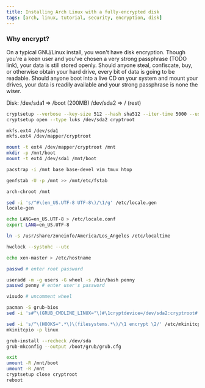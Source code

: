 ```yaml
---
title: Installing Arch Linux with a fully-encrypted disk
tags: [arch, linux, tutorial, security, encryption, disk]
---
```


### Why encrypt?
On a typical GNU/Linux install, you won't have disk encryption. Though you're a
keen user and you've chosen a very strong passphrase (TODO link), your data is
still stored openly. Should anyone steal, confiscate, buy, or otherwise obtain
your hard drive, every bit of data is going to be readable. Should anyone boot
into a live CD on your system and mount your drives, your data is readily
available and your strong passphrase is none the wiser.

Disk:
  /dev/sda1 => /boot (200MB)
  /dev/sda2 => / (rest)

```bash
cryptsetup --verbose --key-size 512 --hash sha512 --iter-time 5000 --use-random luksFormat /dev/sda2
cryptsetup open --type luks /dev/sda2 cryptroot

mkfs.ext4 /dev/sda1
mkfs.ext4 /dev/mapper/cryptroot

mount -t ext4 /dev/mapper/cryptroot /mnt
mkdir -p /mnt/boot
mount -t ext4 /dev/sda1 /mnt/boot

pacstrap -i /mnt base base-devel vim tmux htop

genfstab -U -p /mnt >> /mnt/etc/fstab

arch-chroot /mnt

sed -i 's/^#\(en_US.UTF-8 UTF-8\)/\1/g' /etc/locale.gen
locale-gen

echo LANG=en_US.UTF-8 > /etc/locale.conf
export LANG=en_US.UTF-8

ln -s /usr/share/zoneinfo/America/Los_Angeles /etc/localtime

hwclock --systohc --utc

echo xen-master > /etc/hostname

passwd # enter root password

useradd -m -g users -G wheel -s /bin/bash penny
passwd penny # enter user's password

visudo # uncomment wheel

pacman -S grub-bios
sed -i 's#^\(GRUB_CMDLINE_LINUX="\)#\1cryptdevice=/dev/sda2:cryptroot#' /etc/default/grub

sed -i 's/^\(HOOKS=".*\)\(filesystems.*\)/\1 encrypt \2/' /etc/mkinitcpio.conf
mkinitcpio -p linux

grub-install --recheck /dev/sda
grub-mkconfig --output /boot/grub/grub.cfg

exit
umount -R /mnt/boot
umount -R /mnt
cryptsetup close cryptroot
reboot
